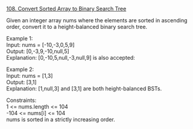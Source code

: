 [108. Convert Sorted Array to Binary Search Tree](https://leetcode.com/problems/convert-sorted-array-to-binary-search-tree/)




Given an integer array nums where the elements are sorted in ascending order, convert it to a height-balanced binary search tree.            

Example 1:                    
Input: nums = [-10,-3,0,5,9]           
Output: [0,-3,9,-10,null,5]         
Explanation: [0,-10,5,null,-3,null,9] is also accepted:            

Example 2:          
Input: nums = [1,3]           
Output: [3,1]           
Explanation: [1,null,3] and [3,1] are both height-balanced BSTs.            

Constraints:           
1 <= nums.length <= 104        
-104 <= nums[i] <= 104                           
nums is sorted in a strictly increasing order.             
